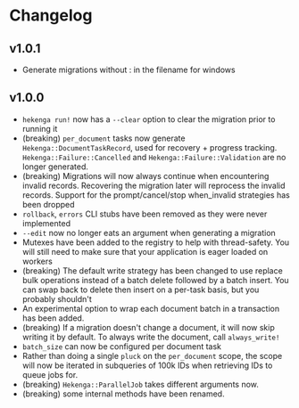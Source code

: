 # Changelog

## v1.0.1

- Generate migrations without : in the filename for windows

## v1.0.0

- `hekenga run!` now has a `--clear` option to clear the migration prior to running it
- (breaking) `per_document` tasks now generate `Hekenga::DocumentTaskRecord`, used for
    recovery + progress tracking. `Hekenga::Failure::Cancelled` and
    `Hekenga::Failure::Validation` are no longer generated.
- (breaking) Migrations will now always continue when encountering invalid records.
    Recovering the migration later will reprocess the invalid records. Support
    for the prompt/cancel/stop when_invalid strategies has been dropped
- `rollback`, `errors` CLI stubs have been removed as they were never
    implemented
- `--edit` now no longer eats an argument when generating a migration
- Mutexes have been added to the registry to help with thread-safety. You will
    still need to make sure that your application is eager loaded on workers
- (breaking) The default write strategy has been changed to use replace bulk operations
    instead of a batch delete followed by a batch insert. You can swap back to
    delete then insert on a per-task basis, but you probably shouldn't
- An experimental option to wrap each document batch in a transaction has been
    added.
- (breaking) If a migration doesn't change a document, it will now skip writing
    it by default. To always write the document, call `always_write!`
- `batch_size` can now be configured per document task
- Rather than doing a single `pluck` on the `per_document` scope, the scope will
    now be iterated in subqueries of 100k IDs when retrieving IDs to queue jobs
    for.
- (breaking) `Hekenga::ParallelJob` takes different arguments now.
- (breaking) some internal methods have been renamed.
